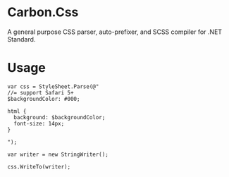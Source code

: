 # Carbon.Css

A general purpose CSS parser, auto-prefixer, and SCSS compiler for .NET Standard.


# Usage

```
var css = StyleSheet.Parse(@"
//= support Safari 5+
$backgroundColor: #000;

html {
  background: $backgroundColor; 
  font-size: 14px; 
}

");

var writer = new StringWriter();

css.WriteTo(writer);

```
